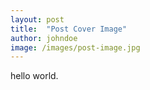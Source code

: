 ```yaml
---
layout: post
title:  "Post Cover Image"
author: johndoe
image: /images/post-image.jpg
---
```



 hello world.
